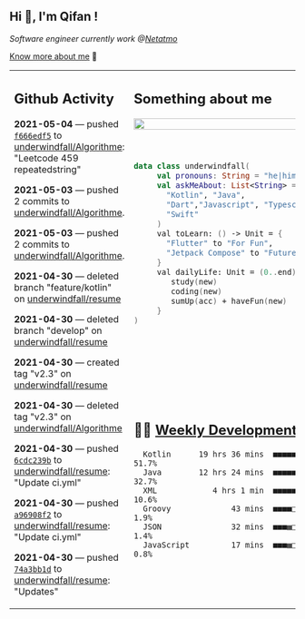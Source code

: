<h2> Hi 👋, I'm Qifan ! </h2>
<p><em>Software engineer currently work @<a href="https://www.netatmo.com">Netatmo</a>
</em></p><p><a href="https://qifanyang.com/resume" target="_blank"> Know more about me</a> 🔭</p>
<table><tr><td valign="top" rowspan="2">

 ## Github Activity
 <!-- githubActivity starts -->
  **2021-05-04** — pushed [`f666edf5`](https://api.github.com/repos/underwindfall/Algorithme/commits/f666edf546e89c2efec1eb154c472c8e57225df3) to [underwindfall/Algorithme](https://api.github.com/repos/underwindfall/Algorithme): "Leetcode 459 repeatedstring"

  **2021-05-03** — pushed 2 commits to [underwindfall/Algorithme](https://api.github.com/repos/underwindfall/Algorithme).

  **2021-05-03** — pushed 2 commits to [underwindfall/Algorithme](https://api.github.com/repos/underwindfall/Algorithme).

  **2021-04-30** — deleted branch "feature/kotlin" on [underwindfall/resume](https://api.github.com/repos/underwindfall/resume)

  **2021-04-30** — deleted branch "develop" on [underwindfall/resume](https://api.github.com/repos/underwindfall/resume)

  **2021-04-30** — created tag "v2.3" on [underwindfall/resume](https://api.github.com/repos/underwindfall/resume)

  **2021-04-30** — deleted tag "v2.3" on [underwindfall/Algorithme](https://api.github.com/repos/underwindfall/Algorithme)

  **2021-04-30** — pushed [`6cdc239b`](https://api.github.com/repos/underwindfall/resume/commits/6cdc239bcb20a4f734a7e82d73fb0db6763df6d3) to [underwindfall/resume](https://api.github.com/repos/underwindfall/resume): "Update ci.yml"

  **2021-04-30** — pushed [`a96908f2`](https://api.github.com/repos/underwindfall/resume/commits/a96908f259ee9814a9efd9d49ee7aa8037a1ed4e) to [underwindfall/resume](https://api.github.com/repos/underwindfall/resume): "Update ci.yml"

  **2021-04-30** — pushed [`74a3bb1d`](https://api.github.com/repos/underwindfall/resume/commits/74a3bb1d86fb8ec54f885b395fa700c2c8dcfc0c) to [underwindfall/resume](https://api.github.com/repos/underwindfall/resume): "Updates"
 <!-- githubActivity ends -->
 </td><td valign="top">

 ## Something about me
 <!-- profile starts -->
 <a href="https://github.com/underwindfall" width="100%">
  <img src="https://github-readme-stats.vercel.app/api?username=underwindfall&show_icons=true&icon_color=805AD5&text_color=718096&bg_color=ffffff00&hide_title=true&include_all_commits=true&count_private=true&hide_border=true" width="100%"/>
 </a>
 <br/>
 <br/>
 <br/>
 
 ```kotlin
 data class underwindfall(
      val pronouns: String = "he|him",
      val askMeAbout: List<String> = listOf(
        "Kotlin", "Java", 
        "Dart","Javascript", "Typescript",
        "Swift"
      )
      val toLearn: () -> Unit = {
        "Flutter" to "For Fun",
        "Jetpack Compose" to "Future"
      }
      val dailyLife: Unit = (0..end).reduce { acc, new ->	
         study(new)	
         coding(new)	
         sumUp(acc) + haveFun(new)	
      }
 )
 ```
 <!-- profile ends -->
 </td></tr><tr><td valign="top">

 ## 🏊‍♂️ <a href="https://gist.github.com/underwindfall/377ee88ba1fabd1e93516e48ca9c61eb" target="_blank">Weekly Development Breakdown</a>
  <!-- codeTime starts -->
  ```text
    Kotlin      19 hrs 36 mins  ■■■■■■■■■■■■■■■■□□□□□□□□  51.7%
    Java        12 hrs 24 mins  ■■■■■■■■■■■◱□□□□□□□□□□□□  32.7%
    XML            4 hrs 1 min  ■■■■■■□□□□□□□□□□□□□□□□□□  10.6%
    Groovy             43 mins  ■■■■□□□□□□□□□□□□□□□□□□□□   1.9%
    JSON               32 mins  ■■■▦□□□□□□□□□□□□□□□□□□□□   1.4%
    JavaScript         17 mins  ■■■▦□□□□□□□□□□□□□□□□□□□□   0.8%
  ```
  <!-- codeTime starts -->
  </td></tr></table>